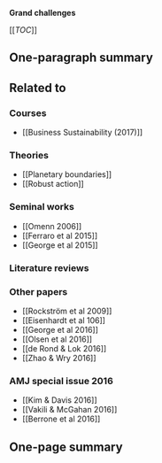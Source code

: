**Grand challenges**

[[_TOC_]]

## One-paragraph summary

## Related to

### Courses
* [[Business Sustainability (2017)]]

### Theories
* [[Planetary boundaries]]
* [[Robust action]]

### Seminal works
* [[Omenn 2006]]
* [[Ferraro et al 2015]]
* [[George et al 2015]]

### Literature reviews

### Other papers
* [[Rockström et al 2009]]
* [[Eisenhardt et al 106]]
* [[George et al 2016]]
* [[Olsen et al 2016]]
* [[de Rond & Lok 2016]]
* [[Zhao & Wry 2016]]

### AMJ special issue 2016
* [[Kim & Davis 2016]]
* [[Vakili & McGahan 2016]]
* [[Berrone et al 2016]]

## One-page summary